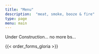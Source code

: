 ```yaml
---
title: "Menu"
description:  "meat, smoke, booze & fire"
type: page
menu: main
---
```

Under Construction... no more bs...
<!-- {{< order_forms_app_iframe >}} -->
{{< order_forms_gloria >}} 
